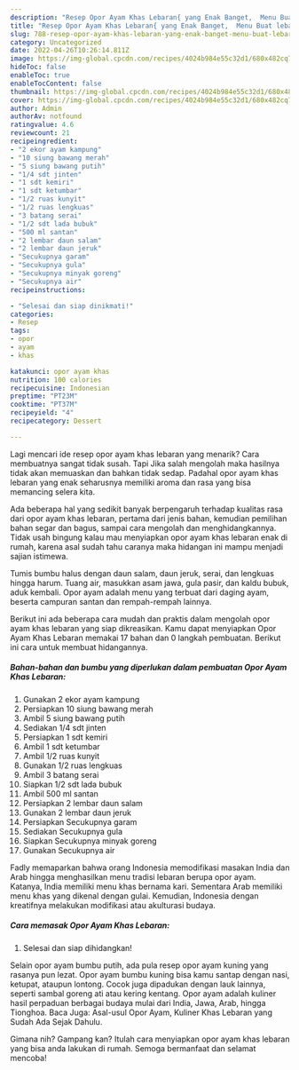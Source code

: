 ```yaml
---
description: "Resep Opor Ayam Khas Lebaran{ yang Enak Banget,  Menu Buat lebaran"
title: "Resep Opor Ayam Khas Lebaran{ yang Enak Banget,  Menu Buat lebaran"
slug: 788-resep-opor-ayam-khas-lebaran-yang-enak-banget-menu-buat-lebaran
category: Uncategorized
date: 2022-04-26T10:26:14.811Z
image: https://img-global.cpcdn.com/recipes/4024b984e55c32d1/680x482cq70/opor-ayam-khas-lebaran-foto-resep-utama.jpg
hideToc: false
enableToc: true
enableTocContent: false
thumbnail: https://img-global.cpcdn.com/recipes/4024b984e55c32d1/680x482cq70/opor-ayam-khas-lebaran-foto-resep-utama.jpg
cover: https://img-global.cpcdn.com/recipes/4024b984e55c32d1/680x482cq70/opor-ayam-khas-lebaran-foto-resep-utama.jpg
author: Admin
authorAv: notfound
ratingvalue: 4.6
reviewcount: 21
recipeingredient:
- "2 ekor ayam kampung"
- "10 siung bawang merah"
- "5 siung bawang putih"
- "1/4 sdt jinten"
- "1 sdt kemiri"
- "1 sdt ketumbar"
- "1/2 ruas kunyit"
- "1/2 ruas lengkuas"
- "3 batang serai"
- "1/2 sdt lada bubuk"
- "500 ml santan"
- "2 lembar daun salam"
- "2 lembar daun jeruk"
- "Secukupnya garam"
- "Secukupnya gula"
- "Secukupnya minyak goreng"
- "Secukupnya air"
recipeinstructions:

- "Selesai dan siap dinikmati!"
categories:
- Resep
tags:
- opor
- ayam
- khas

katakunci: opor ayam khas 
nutrition: 100 calories
recipecuisine: Indonesian
preptime: "PT23M"
cooktime: "PT37M"
recipeyield: "4"
recipecategory: Dessert

---
```



Lagi mencari ide resep opor ayam khas lebaran yang menarik? Cara membuatnya sangat tidak susah. Tapi Jika salah mengolah maka hasilnya tidak akan memuaskan dan bahkan tidak sedap. Padahal opor ayam khas lebaran yang enak seharusnya memiliki aroma dan rasa yang bisa memancing selera kita.


Ada beberapa hal yang sedikit banyak berpengaruh terhadap kualitas rasa dari opor ayam khas lebaran, pertama dari jenis bahan, kemudian pemilihan bahan segar dan bagus, sampai cara mengolah dan menghidangkannya. Tidak usah bingung kalau mau menyiapkan opor ayam khas lebaran enak di rumah, karena asal sudah tahu caranya maka hidangan ini mampu menjadi sajian istimewa.

Tumis bumbu halus dengan daun salam, daun jeruk, serai, dan lengkuas hingga harum. Tuang air, masukkan asam jawa, gula pasir, dan kaldu bubuk, aduk kembali. Opor ayam adalah menu yang terbuat dari daging ayam, beserta campuran santan dan rempah-rempah lainnya.


Berikut ini ada beberapa cara mudah dan praktis dalam mengolah opor ayam khas lebaran yang siap dikreasikan. Kamu dapat menyiapkan Opor Ayam Khas Lebaran memakai 17 bahan dan 0 langkah pembuatan. Berikut ini cara untuk membuat hidangannya.

<!--inarticleads1-->

##### Bahan-bahan dan bumbu yang diperlukan dalam pembuatan Opor Ayam Khas Lebaran:

1. Gunakan 2 ekor ayam kampung
1. Persiapkan 10 siung bawang merah
1. Ambil 5 siung bawang putih
1. Sediakan 1/4 sdt jinten
1. Persiapkan 1 sdt kemiri
1. Ambil 1 sdt ketumbar
1. Ambil 1/2 ruas kunyit
1. Gunakan 1/2 ruas lengkuas
1. Ambil 3 batang serai
1. Siapkan 1/2 sdt lada bubuk
1. Ambil 500 ml santan
1. Persiapkan 2 lembar daun salam
1. Gunakan 2 lembar daun jeruk
1. Persiapkan Secukupnya garam
1. Sediakan Secukupnya gula
1. Siapkan Secukupnya minyak goreng
1. Gunakan Secukupnya air


Fadly memaparkan bahwa orang Indonesia memodifikasi masakan India dan Arab hingga menghasilkan menu tradisi lebaran berupa opor ayam. Katanya, India memiliki menu khas bernama kari. Sementara Arab memiliki menu khas yang dikenal dengan gulai. Kemudian, Indonesia dengan kreatifnya melakukan modifikasi atau akulturasi budaya. 

<!--inarticleads2-->

##### Cara memasak Opor Ayam Khas Lebaran:


1. Selesai dan siap dihidangkan!

Selain opor ayam bumbu putih, ada pula resep opor ayam kuning yang rasanya pun lezat. Opor ayam bumbu kuning bisa kamu santap dengan nasi, ketupat, ataupun lontong. Cocok juga dipadukan dengan lauk lainnya, seperti sambal goreng ati atau kering kentang. Opor ayam adalah kuliner hasil perpaduan berbagai budaya mulai dari India, Jawa, Arab, hingga Tionghoa. Baca Juga: Asal-usul Opor Ayam, Kuliner Khas Lebaran yang Sudah Ada Sejak Dahulu. 

Gimana nih? Gampang kan? Itulah cara menyiapkan opor ayam khas lebaran yang bisa anda lakukan di rumah. Semoga bermanfaat dan selamat mencoba!
